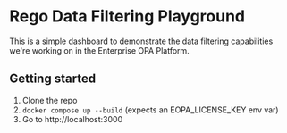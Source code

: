 # Rego Data Filtering Playground

This is a simple dashboard to demonstrate the data filtering capabilities
we're working on in the Enterprise OPA Platform.


## Getting started

1. Clone the repo
2. `docker compose up --build` (expects an EOPA_LICENSE_KEY env var)
3. Go to http://localhost:3000
